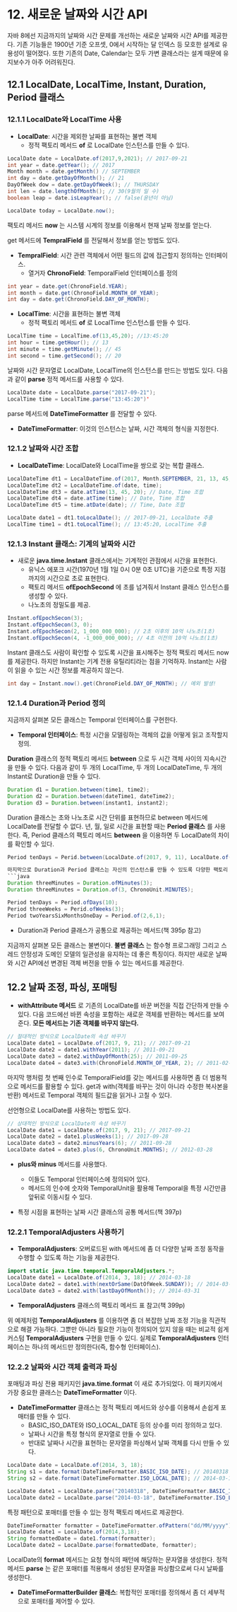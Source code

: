 # 12. 새로운 날짜와 시간 API
자바 8에선 지금까지의 날짜와 시간 문제를 개선하는 새로운 날짜와 시간 API를 제공한다.
기존 기능들은 1900년 기준 오프셋, 0에서 시작하는 달 인덱스 등 모호한 설계로 유용성이 떨어졌다.
또한 기존의 Date, Calendar는 모두 가변 클래스라는 설계 때문에 유지보수가 아주 어려워진다.

## 12.1 LocalDate, LocalTime, Instant, Duration, Period 클래스
### 12.1.1 LocalDate와 LocalTime 사용
* __LocalDate__: 시간을 제외한 날짜를 표현하는 불변 객체
    * 정적 팩토리 메서드 __of__ 로 LocalDate 인스턴스를 만들 수 있다.
```java
LocalDate date = LocalDate.of(2017,9,2021); // 2017-09-21
int year = date.getYear(); // 2017
Month month = date.getMonth() // SEPTEMBER
int day = date.getDayOfMonth(); // 21
DayOfWeek dow = date.getDayOfWeek(); // THURSDAY
int len = date.lengthOfMonth(); // 30(9월의 일 수)
boolean leap = date.isLeapYear(); // false(윤년이 아님)

LocalDate today = LocalDate.now();
```
팩토리 메서드 __now__ 는 시스템 시계의 정보를 이용해서 현재 날짜 정보를 얻는다.

get 메서드에 __TempralField__ 를 전달해서 정보를 얻는 방법도 있다.
* __TempralField__: 시간 관련 객체에서 어떤 필드의 값에 접근할지 정의하는 인터페이스.
    * 열거자 __ChronoField__: TemporalField 인터페이스를 정의
```java
int year = date.get(ChronoField.YEAR);
int month = date.get(ChronoField.MONTH_OF_YEAR);
int day = date.get(ChronoField.DAY_OF_MONTH);
```

* __LocalTime__: 시간을 표현하는 불변 객체
    * 정적 팩토리 메서드 __of__ 로 LocalTime 인스턴스를 만들 수 있다.
```java
LocalTime time = LocalTime.of(13,45,20); //13:45:20
int hour = time.getHour(); // 13
int minute = time.getMinute(); // 45
int second = time.getSecond(); // 20
```
날짜와 시간 문자열로 LocalDate, LocalTime의 인스턴스를 만드는 방법도 있다. 다음과 같이 __parse__ 정적 메서드를 사용할 수 있다.
```java
LocalDate date = LocalDate.parse("2017-09-21");
LocalTime time = LocalTime.parse("13:45:20")'
```
parse 메서드에 __DateTimeFormatter__ 를 전달할 수 있다.
* __DateTimeFormatter__: 이것의 인스턴스는 날짜, 시간 객체의 형식을 지정한다.

### 12.1.2 날짜와 시간 조합
* __LocalDateTime__: LocalDate와 LocalTime을 쌍으로 갖는 복합 클래스.
```java
LocalDateTime dt1 = LocalDateTime.of(2017, Month.SEPTEMBER, 21, 13, 45, 20);
LocalDateTime dt2 = LocalDateTime.of(date, time);
LocalDateTime dt3 = date.atTime(13, 45, 20); // Date, Time 조합
LocalDateTime dt4 = date.atTime(time); // Date, Time 조합
LocalDateTime dt5 = time.atDate(date); // Time, Date 조합

LocalDate date1 = dt1.toLocalDate(); // 2017-09-21, LocalDate 추출
LocalTime time1 = dt1.toLocalTime(); // 13:45:20, LocalTime 추출
```

### 12.1.3 Instant 클래스: 기계의 날짜와 시간
* 새로운 __java.time.Instant__ 클래스에서는 기계적인 관점에서 시간을 표현한다.
    * 유닉스 에포크 시간(1970년 1월 1일 0시 0분 0초 UTC)을 기준으로 특정 지점까지의 시간으로 초로 표현한다.
    * 팩토리 메서드 __ofEpochSecond__ 에 초를 넘겨줘서 Instant 클래스 인스턴스를 생성할 수 있다.
    * 나노초의 정밀도를 제공.
```java
Instant.ofEpochSecon(3);
Instant.ofEpochSecon(3, 0);
Instant.ofEpochSecon(2, 1_000_000_000); // 2초 이후의 10억 나노초(1초)
Instant.ofEpochSecon(4, -1_000_000_000); // 4초 이전의 10억 나노초(1초)
```
Instant 클래스도 사람이 확인할 수 있도록 시간을 표시해주는 정적 팩토리 메서드 now를 제공한다.
하지만 Instant는 기계 전용 유틸리티라는 점을 기억하자. Instant는 사람이 읽을 수 있는 시간 정보를 제공하지 않는다.
```java
int day = Instant.now().get(ChronoField.DAY_OF_MONTH); // 예외 발생!
```

### 12.1.4 Duration과 Period 정의
지금까지 살펴본 모든 클래스는 Temporal 인터페이스를 구현한다.
* __Temporal 인터페이스__: 특정 시간을 모델링하는 객체의 값을 어떻게 읽고 조작할지 정의.

__Duration__ 클래스의 정적 팩토리 메서드 __between__ 으로 두 시간 객체 사이의 지속시간을 만들 수 있다.
다음과 같이 두 개의 LocalTime, 두 개의 LocalDateTime, 두 개의 Instant로 Duration을 만들 수 있다.
```java
Duration d1 = Duration.between(time1, time2);
Duration d2 = Duration.between(dateTime1, dateTime2);
Duration d3 = Duration.between(instant1, instant2);
```
Duration 클래스는 초와 나노초로 시간 단위를 표현하므로 between 메서드에 LocalDate를 전달할 수 없다.
년, 월, 일로 시간을 표현할 때는 __Period 클래스__ 를 사용한다.
즉, Period 클래스의 팩토리 메서드 __between__ 을 이용하면 두 LocalDate의 차이를 확인할 수 있다.
```java
Period tenDays = Perid.between(LocalDate.of(2017, 9, 11), LocalDate.of(2017, 9, 21));

마지막으로 Duration과 Period 클래스는 자신의 인스턴스를 만들 수 있도록 다양한 팩토리 메서드를 제공한다.
```java
Duration threeMinutes = Duration.ofMinutes(3);
Duration threeMinutes = Duration.of(3, ChronoUnit.MINUTES);

Period tenDays = Period.ofDays(10);
Period threeWeeks = Perid.ofWeeks(3);
Period twoYearsSixMonthsOneDay = Period.of(2,6,1);
```
* Duration과 Period 클래스가 공통으로 제공하는 메서드(책 395p 참고)

지금까지 살펴본 모든 클래스는 불변이다.
__불변 클래스__ 는 함수형 프로그래밍 그리고 스레드 안정성과 도메인 모델의 일관성을 유지하는 데 좋은 특징이다.
하지만 새로운 날짜와 시간 API에선 변경된 객체 버전을 만들 수 있는 메서드를 제공한다.


## 12.2 날짜 조정, 파싱, 포매팅
* __withAttribute 메서드__ 로 기존의 LocalDate를 바꾼 버전을 직접 간단하게 만들 수 있다.
다음 코드에선 바뀐 속성을 포함하는 새로운 객체를 반환하는 메서드를 보여준다. __모든 메서드는 기존 객체를 바꾸지 않는다.__
```java
// 절대적인 방식으로 LocalDate의 속성 바꾸기
LocalDate date1 = LocalDate.of(2017, 9, 21); // 2017-09-21
LocalDate date2 = date1.withYear(2011); // 2011-09-21
LocalDate date3 = date2.withDayOfMonth(25); // 2011-09-25
LocalDate date4 = date3.with(ChronoField.MONTH_OF_YEAR, 2); // 2011-02-25
```
마지막 행처럼 첫 번째 인수로 TemporalField를 갖는 메서드를 사용하면 좀 더 범용적으로 메서드를 활용할 수 있다.
get과 with(객체를 바꾸는 것이 아니라 수정한 복사본을 반환) 메서드로 Temporal 객체의 필드값을 읽거나 고칠 수 있다.

선언형으로 LocalDate를 사용하는 방법도 있다.
```java
// 상대적인 방식으로 LocalDate의 속성 바꾸기
LocalDate date1 = LocalDate.of(2017, 9, 21); // 2017-09-21
LocalDate date2 = date1.plusWeeks(1); // 2017-09-28
LocalDate date3 = date2.minusYears(6); // 2011-09-28
LocalDate date4 = date3.plus(6, ChronoUnit.MONTHS); // 2012-03-28
```
* __plus와 minus__ 메서드를 사용했다.
    * 이들도 Temporal 인터페이스에 정의되어 있다.
    * 메서드의 인수에 숫자와 TemporalUnit을 활용해 Temporal을 특정 시간만큼 앞뒤로 이동시킬 수 있다.

* 특정 시점을 표현하는 날짜 시간 클래스의 공통 메서드(책 397p)

### 12.2.1 TemporalAdjusters 사용하기
* __TemporalAdjusters__: 오버로드된 with 메서드에 좀 더 다양한 날짜 조정 동작을 수행할 수 있도록 하는 기능을 제공한다.
```java
import static java.time.temporal.TemporalAdjusters.*;
LocalDate date1 = LocalDate.of(2014, 3, 18); // 2014-03-18
LocalDate date2 = date1.with(nextOrSame(DatOfWeek.SUNDAY)); // 2014-03-23
LocalDate date3 = date2.with(lastDayOfMonth()); // 2014-03-31
```
* __TemporalAdjusters__ 클래스의 팩토리 메서드 표 참고(책 399p)

위 예제처럼 __TemporalAdjusters__ 를 이용하면 좀 더 복잡한 날짜 조정 기능을 직관적으로 해결 가능하다.
그뿐만 아니라 필요한 기능이 정의되어 있지 않을 때는 비교적 쉽게 커스텀 __TemporalAdjusters__ 구현을 만들 수 있디.
실제로 __TemporalAdjusters__ 인터페이스는 하나의 메서드만 정의한다(즉, 함수형 인터페이스).

### 12.2.2 날짜와 시간 객체 출력과 파싱
포매팅과 파싱 전용 패키지인 __java.time.format__ 이 새로 추가되었다. 이 패키지에서 가장 중요한 클래스는 __DateTimeFormatter__ 이다.
 * __DateTimeFormatter__ 클래스는 정적 팩토리 메서드와 상수를 이용해서 손쉽게 포매터를 만들 수 있다.
    * BASIC_ISO_DATE와 ISO_LOCAL_DATE 등의 상수를 미리 정의하고 있다.
    * 날짜나 시간을 특정 형식의 문자열로 만들 수 있다.
    * 반대로 날짜나 시간을 표현하는 문자열을 파싱해서 날짜 객체를 다시 만들 수 있다.

```java
LocalDate date = LocalDate.of(2014, 3, 18);
String s1 = date.format(DateTimeFormatter.BASIC_ISO_DATE); // 20140318
String s2 = date.format(DateTimeFormatter.ISO_LOCAL_DATE); // 2014-03-18

LocalDate date1 = LocalDate.parse("20140318", DateTimeFormatter.BASIC_ISO_DATE);
LocalDate date2 = LocalDate.parse("2014-03-18", DateTimeFormatter.ISO_LOCAL_DATE);
```

특정 패턴으로 포매터를 만들 수 있는 정적 팩토리 메서드로 제공한다.
```java
DateTimeFormatter formatter = DateTimeFormatter.ofPattern("dd/MM/yyyy");
LocalDate date1 = LocalDate.of(2014,3,18);
String formattedDate = date1.format(formatter);
LocalDate date2 = LocalDate.parse(formattedDate, formatter);
```
LocalDate의 __format__ 메서드는 요청 형식의 패턴에 해당하는 문자열을 생성한다.
정적 메서드 __parse__ 는 같은 포매터를 적용해서 생성된 문자열을 파싱함으로써 다시 날짜를 생성한다.

* __DateTimeFormatterBuilder 클래스__: 복합적인 포매터를 정의해서 좀 더 세부적으로 포매터를 제어할 수 있다.

